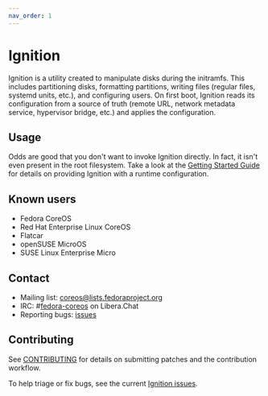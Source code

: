 ```yaml
---
nav_order: 1
---
```


# Ignition

Ignition is a utility created to manipulate disks during the initramfs. This includes partitioning disks, formatting partitions, writing files (regular files, systemd units, etc.), and configuring users. On first boot, Ignition reads its configuration from a source of truth (remote URL, network metadata service, hypervisor bridge, etc.) and applies the configuration.

## Usage

Odds are good that you don't want to invoke Ignition directly. In fact, it isn't even present in the root filesystem. Take a look at the [Getting Started Guide][getting started] for details on providing Ignition with a runtime configuration.

## Known users

- Fedora CoreOS
- Red Hat Enterprise Linux CoreOS
- Flatcar
- openSUSE MicroOS
- SUSE Linux Enterprise Micro

## Contact

- Mailing list: [coreos@lists.fedoraproject.org](https://lists.fedoraproject.org/archives/list/coreos@lists.fedoraproject.org/)
- IRC: #[fedora-coreos](ircs://irc.libera.chat:6697/#fedora-coreos) on Libera.Chat
- Reporting bugs: [issues](https://github.com/coreos/ignition/issues/new/choose)

## Contributing

See [CONTRIBUTING][contributing] for details on submitting patches and the contribution workflow.

To help triage or fix bugs, see the current [Ignition issues](https://github.com/coreos/ignition/issues/).

[getting started]: getting-started.md
[contributing]: https://github.com/coreos/ignition/blob/main/CONTRIBUTING.md
